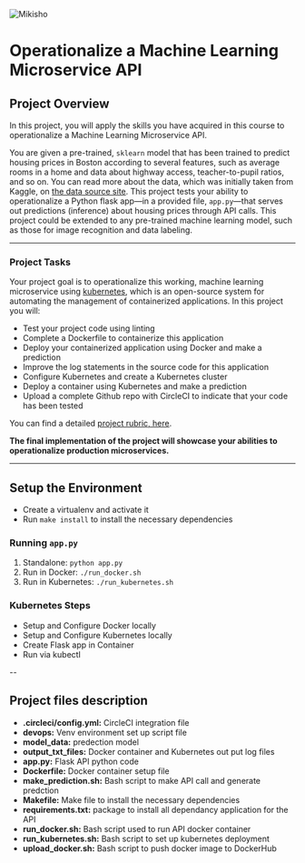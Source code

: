 ![Mikisho](https://circleci.com/gh/Mikisho/UdacityCloudDevops-Proj-4.svg?style=svg)

# Operationalize a Machine Learning Microservice API

## Project Overview

In this project, you will apply the skills you have acquired in this course to operationalize a Machine Learning Microservice API. 

You are given a pre-trained, `sklearn` model that has been trained to predict housing prices in Boston according to several features, such as average rooms in a home and data about highway access, teacher-to-pupil ratios, and so on. You can read more about the data, which was initially taken from Kaggle, on [the data source site](https://www.kaggle.com/c/boston-housing). This project tests your ability to operationalize a Python flask app—in a provided file, `app.py`—that serves out predictions (inference) about housing prices through API calls. This project could be extended to any pre-trained machine learning model, such as those for image recognition and data labeling.

---

### Project Tasks

Your project goal is to operationalize this working, machine learning microservice using [kubernetes](https://kubernetes.io/), which is an open-source system for automating the management of containerized applications. In this project you will:
* Test your project code using linting
* Complete a Dockerfile to containerize this application
* Deploy your containerized application using Docker and make a prediction
* Improve the log statements in the source code for this application
* Configure Kubernetes and create a Kubernetes cluster
* Deploy a container using Kubernetes and make a prediction
* Upload a complete Github repo with CircleCI to indicate that your code has been tested

You can find a detailed [project rubric, here](https://review.udacity.com/#!/rubrics/2576/view).

**The final implementation of the project will showcase your abilities to operationalize production microservices.**

---

## Setup the Environment

* Create a virtualenv and activate it
* Run `make install` to install the necessary dependencies

### Running `app.py`

1. Standalone:  `python app.py`
2. Run in Docker:  `./run_docker.sh`
3. Run in Kubernetes:  `./run_kubernetes.sh`

### Kubernetes Steps

* Setup and Configure Docker locally
* Setup and Configure Kubernetes locally
* Create Flask app in Container
* Run via kubectl

--
## Project files description

* __.circleci/config.yml:__ CircleCI integration file
* __devops:__ Venv environment set up script file
* __model_data:__ predection model 
* __output_txt_files:__ Docker container and Kubernetes out put log files
* __app.py:__ Flask API python code
* __Dockerfile:__ Docker container setup file
* __make_prediction.sh:__ Bash script to make API call and generate predction
* __Makefile:__ Make file to install the necessary dependencies
* __requirements.txt:__ package to install all dependancy application for the API
* __run_docker.sh:__ Bash script used to run API docker container
* __run_kubernetes.sh:__ Bash script to set up kubernetes deployment
* __upload_docker.sh:__ Bash script to push docker image to DockerHub
